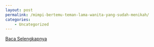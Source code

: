 ```yaml
---
layout: post
permalink: /mimpi-bertemu-teman-lama-wanita-yang-sudah-menikah/
categories:
    - Uncategorized
---
```


[Baca Selengkapnya](/04)
